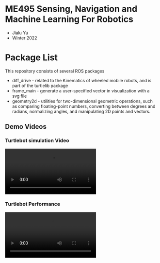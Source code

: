 # ME495 Sensing, Navigation and Machine Learning For Robotics
* Jialu Yu
* Winter 2022
# Package List
This repository consists of several ROS packages
- diff_drive - related to the Kinematics of wheeled mobile robots, and is part of the turtlelib package
- frame_main - generate a user-specified vector in visualization with a svg file
- geometry2d - utilities for two-dimensional geometric operations, such as comparing floating-point numbers, converting between degrees and radians, normalizing angles, and manipulating 2D points and vectors.



## Demo Videos

### Turtlebot simulation Video
<video src="https://github.com/ME495-Navigation/slam-project-NuCapybara/assets/144244355/08c6739b-bc16-438b-948c-263814212cb3" controls title="Simulation"></video>

### Turtlebot Performance
<video src="https://github.com/ME495-Navigation/slam-project-NuCapybara/assets/144244355/7f7e29e0-7a01-46e1-9e1d-21a7796f2f04" controls title="Real scene"></video>

